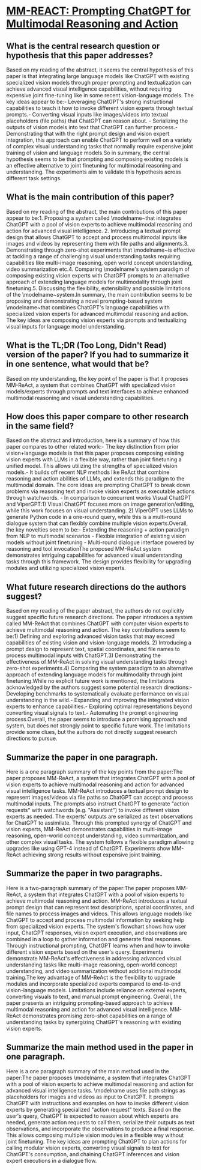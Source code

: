 # [MM-REACT: Prompting ChatGPT for Multimodal Reasoning and Action](https://arxiv.org/abs/2303.11381)

## What is the central research question or hypothesis that this paper addresses?

Based on my reading of the abstract, it seems the central hypothesis of this paper is that integrating large language models like ChatGPT with existing specialized vision models through proper prompting and textualization can achieve advanced visual intelligence capabilities, without requiring expensive joint fine-tuning like in some recent vision-language models. The key ideas appear to be:- Leveraging ChatGPT's strong instructional capabilities to teach it how to invoke different vision experts through textual prompts.- Converting visual inputs like images/videos into textual placeholders (file paths) that ChatGPT can reason about. - Serializing the outputs of vision models into text that ChatGPT can further process.- Demonstrating that with the right prompt design and vision expert integration, this approach can enable ChatGPT to perform well on a variety of complex visual understanding tasks that normally require expensive joint training of vision and language models.So in summary, the central hypothesis seems to be that prompting and composing existing models is an effective alternative to joint finetuning for multimodal reasoning and understanding. The experiments aim to validate this hypothesis across different task settings.


## What is the main contribution of this paper?

Based on my reading of the abstract, the main contributions of this paper appear to be:1. Proposing a system called \modelname~that integrates ChatGPT with a pool of vision experts to achieve multimodal reasoning and action for advanced visual intelligence. 2. Introducing a textual prompt design that allows ChatGPT to accept and process multimodal inputs like images and videos by representing them with file paths and alignments.3. Demonstrating through zero-shot experiments that \modelname~is effective at tackling a range of challenging visual understanding tasks requiring capabilities like multi-image reasoning, open world concept understanding, video summarization etc.4. Comparing \modelname's system paradigm of composing existing vision experts with ChatGPT prompts to an alternative approach of extending language models for multimodality through joint finetuning.5. Discussing the flexibility, extensibility and possible limitations of the \modelname~system.In summary, the main contribution seems to be proposing and demonstrating a novel prompting-based system \modelname~that combines ChatGPT's language capabilities with specialized vision experts for advanced multimodal reasoning and action. The key ideas are composing vision experts via prompts and textualizing visual inputs for language model understanding.


## What is the TL;DR (Too Long, Didn't Read) version of the paper? If you had to summarize it in one sentence, what would that be?

Based on my understanding, the key point of the paper is that it proposes MM-ReAct, a system that combines ChatGPT with specialized vision models/experts through prompts and text interfaces to achieve enhanced multimodal reasoning and visual understanding capabilities.


## How does this paper compare to other research in the same field?

Based on the abstract and introduction, here is a summary of how this paper compares to other related work:- The key distinction from prior vision+language models is that this paper proposes composing existing vision experts with LLMs in a flexible way, rather than joint finetuning a unified model. This allows utilizing the strengths of specialized vision models.- It builds off recent NLP methods like ReAct that combine reasoning and action abilities of LLMs, and extends this paradigm to the multimodal domain. The core ideas are prompting ChatGPT to break down problems via reasoning text and invoke vision experts as executable actions through watchwords. - In comparison to concurrent works Visual ChatGPT and ViperGPT:1) Visual ChatGPT focuses more on image generation/editing, while this work focuses on visual understanding. 2) ViperGPT uses LLMs to generate Python code in a one-round query, while this is a multi-round dialogue system that can flexibly combine multiple vision experts.Overall, the key novelties seem to be:- Extending the reasoning + action paradigm from NLP to multimodal scenarios - Flexible integration of existing vision models without joint finetuning - Multi-round dialogue interface powered by reasoning and tool invocationThe proposed MM-ReAct system demonstrates intriguing capabilities for advanced visual understanding tasks through this framework. The design provides flexibility for upgrading modules and utilizing specialized vision experts.


## What future research directions do the authors suggest?

Based on my reading of the paper abstract, the authors do not explicitly suggest specific future research directions. The paper introduces a system called MM-ReAct that combines ChatGPT with computer vision experts to achieve multimodal reasoning and action. The key contributions seem to be:1) Defining and exploring advanced vision tasks that may exceed capabilities of existing vision and vision-language models. 2) Introducing a prompt design to represent text, spatial coordinates, and file names to process multimodal inputs with ChatGPT.3) Demonstrating the effectiveness of MM-ReAct in solving visual understanding tasks through zero-shot experiments.4) Comparing the system paradigm to an alternative approach of extending language models for multimodality through joint finetuning.While no explicit future work is mentioned, the limitations acknowledged by the authors suggest some potential research directions:- Developing benchmarks to systematically evaluate performance on visual understanding in the wild.- Expanding and improving the integrated vision experts to enhance capabilities.- Exploring optimal representations beyond converting visual signals to text.- Automating the prompt engineering process.Overall, the paper seems to introduce a promising approach and system, but does not strongly point to specific future work. The limitations provide some clues, but the authors do not directly suggest research directions to pursue.


## Summarize the paper in one paragraph.

Here is a one paragraph summary of the key points from the paper:The paper proposes MM-ReAct, a system that integrates ChatGPT with a pool of vision experts to achieve multimodal reasoning and action for advanced visual intelligence tasks. MM-ReAct introduces a textual prompt design to represent images/videos via file paths so ChatGPT can accept and process multimodal inputs. The prompts also instruct ChatGPT to generate "action requests" with watchwords (e.g. "Assistant") to invoke different vision experts as needed. The experts' outputs are serialized as text observations for ChatGPT to assimilate. Through this prompted synergy of ChatGPT and vision experts, MM-ReAct demonstrates capabilities in multi-image reasoning, open-world concept understanding, video summarization, and other complex visual tasks. The system follows a flexible paradigm allowing upgrades like using GPT-4 instead of ChatGPT. Experiments show MM-ReAct achieving strong results without expensive joint training.


## Summarize the paper in two paragraphs.

Here is a two-paragraph summary of the paper:The paper proposes MM-ReAct, a system that integrates ChatGPT with a pool of vision experts to achieve multimodal reasoning and action. MM-ReAct introduces a textual prompt design that can represent text descriptions, spatial coordinates, and file names to process images and videos. This allows language models like ChatGPT to accept and process multimodal information by seeking help from specialized vision experts. The system's flowchart shows how user input, ChatGPT responses, vision expert execution, and observations are combined in a loop to gather information and generate final responses. Through instructional prompting, ChatGPT learns when and how to invoke different vision experts based on the user's query. Experiments demonstrate MM-ReAct's effectiveness in addressing advanced visual understanding tasks like multi-image reasoning, open-world concept understanding, and video summarization without additional multimodal training.The key advantage of MM-ReAct is the flexibility to upgrade modules and incorporate specialized experts compared to end-to-end vision-language models. Limitations include reliance on external experts, converting visuals to text, and manual prompt engineering. Overall, the paper presents an intriguing prompting-based approach to achieve multimodal reasoning and action for advanced visual intelligence. MM-ReAct demonstrates promising zero-shot capabilities on a range of understanding tasks by synergizing ChatGPT's reasoning with existing vision experts.


## Summarize the main method used in the paper in one paragraph.

Here is a one paragraph summary of the main method used in the paper:The paper proposes \modelname, a system that integrates ChatGPT with a pool of vision experts to achieve multimodal reasoning and action for advanced visual intelligence tasks. \modelname uses file path strings as placeholders for images and videos as input to ChatGPT. It prompts ChatGPT with instructions and examples on how to invoke different vision experts by generating specialized "action request" texts. Based on the user's query, ChatGPT is expected to reason about which experts are needed, generate action requests to call them, serialize their outputs as text observations, and incorporate the observations to produce a final response. This allows composing multiple vision modules in a flexible way without joint finetuning. The key ideas are prompting ChatGPT to plan actions for calling modular vision experts, converting visual signals to text for ChatGPT's consumption, and chaining ChatGPT inferences and vision expert executions in a dialogue flow.
